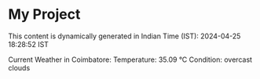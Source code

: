 # My Project

This content is dynamically generated in Indian Time (IST): 2024-04-25 18:28:52 IST


Current Weather in Coimbatore:
Temperature: 35.09 °C
Condition: overcast clouds
